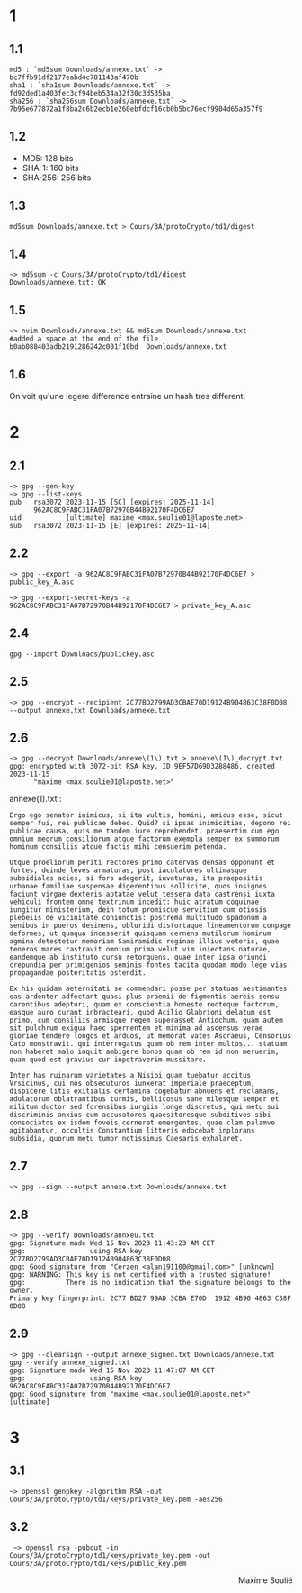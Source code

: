 # 1
## 1.1
    md5 : `md5sum Downloads/annexe.txt` -> bc7ffb91df2177eabd4c781143af470b
    sha1 : `sha1sum Downloads/annexe.txt` -> fd92ded1a403fec3cf94beb534a32f30c3d535ba
    sha256 : `sha256sum Downloads/annexe.txt` -> 7b95e677872a1f8ba2c6b2ecb1e260ebfdcf16cb0b5bc76ecf9904d65a357f9

## 1.2
- MD5: 128 bits
- SHA-1: 160 bits
- SHA-256: 256 bits

## 1.3
`md5sum Downloads/annexe.txt > Cours/3A/protoCrypto/td1/digest`

## 1.4
```shell
~> md5sum -c Cours/3A/protoCrypto/td1/digest
Downloads/annexe.txt: OK
```

## 1.5
```shell
~> nvim Downloads/annexe.txt && md5sum Downloads/annexe.txt 
#added a space at the end of the file
b0ab088403adb2191286242c001f10bd  Downloads/annexe.txt
```

## 1.6
On voit qu'une legere difference entraine un hash tres different.

# 2
## 2.1
```shell
~> gpg --gen-key 
~> gpg --list-keys
pub   rsa3072 2023-11-15 [SC] [expires: 2025-11-14]
      962AC8C9FABC31FA07B72970B44B92170F4DC6E7
uid           [ultimate] maxime <max.soulie01@laposte.net>
sub   rsa3072 2023-11-15 [E] [expires: 2025-11-14]
```

## 2.2
```shell
~> gpg --export -a 962AC8C9FABC31FA07B72970B44B92170F4DC6E7 > public_key_A.asc

~> gpg --export-secret-keys -a 962AC8C9FABC31FA07B72970B44B92170F4DC6E7 > private_key_A.asc
```

## 2.4
```shell
gpg --import Downloads/publickey.asc
```

## 2.5
```shell
~> gpg --encrypt --recipient 2C77BD2799AD3CBAE70D19124B904863C38F0D08 --output annexe.txt Downloads/annexe.txt
```

## 2.6
```shell
~> gpg --decrypt Downloads/annexe\(1\).txt > annexe\(1\)_decrypt.txt 
gpg: encrypted with 3072-bit RSA key, ID 9EF57D69D3288486, created 2023-11-15
      "maxime <max.soulie01@laposte.net>"
```

annexe(1).txt :

    Ergo ego senator inimicus, si ita vultis, homini, amicus esse, sicut semper fui, rei publicae debeo. Quid? si ipsas inimicitias, depono rei publicae causa, quis me tandem iure reprehendet, praesertim cum ego omnium meorum consiliorum atque factorum exempla semper ex summorum hominum consiliis atque factis mihi censuerim petenda.

    Utque proeliorum periti rectores primo catervas densas opponunt et fortes, deinde leves armaturas, post iaculatores ultimasque subsidiales acies, si fors adegerit, iuvaturas, ita praepositis urbanae familiae suspensae digerentibus sollicite, quos insignes faciunt virgae dexteris aptatae velut tessera data castrensi iuxta vehiculi frontem omne textrinum incedit: huic atratum coquinae iungitur ministerium, dein totum promiscue servitium cum otiosis plebeiis de vicinitate coniunctis: postrema multitudo spadonum a senibus in pueros desinens, obluridi distortaque lineamentorum conpage deformes, ut quaqua incesserit quisquam cernens mutilorum hominum agmina detestetur memoriam Samiramidis reginae illius veteris, quae teneros mares castravit omnium prima velut vim iniectans naturae, eandemque ab instituto cursu retorquens, quae inter ipsa oriundi crepundia per primigenios seminis fontes tacita quodam modo lege vias propagandae posteritatis ostendit.

    Ex his quidam aeternitati se commendari posse per statuas aestimantes eas ardenter adfectant quasi plus praemii de figmentis aereis sensu carentibus adepturi, quam ex conscientia honeste recteque factorum, easque auro curant inbracteari, quod Acilio Glabrioni delatum est primo, cum consiliis armisque regem superasset Antiochum. quam autem sit pulchrum exigua haec spernentem et minima ad ascensus verae gloriae tendere longos et arduos, ut memorat vates Ascraeus, Censorius Cato monstravit. qui interrogatus quam ob rem inter multos... statuam non haberet malo inquit ambigere bonos quam ob rem id non meruerim, quam quod est gravius cur inpetraverim mussitare.

    Inter has ruinarum varietates a Nisibi quam tuebatur accitus Vrsicinus, cui nos obsecuturos iunxerat imperiale praeceptum, dispicere litis exitialis certamina cogebatur abnuens et reclamans, adulatorum oblatrantibus turmis, bellicosus sane milesque semper et militum ductor sed forensibus iurgiis longe discretus, qui metu sui discriminis anxius cum accusatores quaesitoresque subditivos sibi consociatos ex isdem foveis cerneret emergentes, quae clam palamve agitabantur, occultis Constantium litteris edocebat inplorans subsidia, quorum metu tumor notissimus Caesaris exhalaret.

## 2.7
```shell
~> gpg --sign --output annexe.txt Downloads/annexe.txt
```

## 2.8
```shell
~> gpg --verify Downloads/annxeu.txt 
gpg: Signature made Wed 15 Nov 2023 11:43:23 AM CET
gpg:                using RSA key 2C77BD2799AD3CBAE70D19124B904863C38F0D08
gpg: Good signature from "Cerzen <alan191100@gmail.com>" [unknown]
gpg: WARNING: This key is not certified with a trusted signature!
gpg:          There is no indication that the signature belongs to the owner.
Primary key fingerprint: 2C77 BD27 99AD 3CBA E70D  1912 4B90 4863 C38F 0D08
```

## 2.9
```shell
~> gpg --clearsign --output annexe_signed.txt Downloads/annexe.txt 
gpg --verify annexe_signed.txt 
gpg: Signature made Wed 15 Nov 2023 11:47:07 AM CET
gpg:                using RSA key 962AC8C9FABC31FA07B72970B44B92170F4DC6E7
gpg: Good signature from "maxime <max.soulie01@laposte.net>" [ultimate]
```

# 3
## 3.1
```shell
~> openssl genpkey -algorithm RSA -out Cours/3A/protoCrypto/td1/keys/private_key.pem -aes256
```

## 3.2
```shell
 ~> openssl rsa -pubout -in Cours/3A/protoCrypto/td1/keys/private_key.pem -out Cours/3A/protoCrypto/td1/keys/public_key.pem
```

<div align="right">Maxime Soulié</div>
